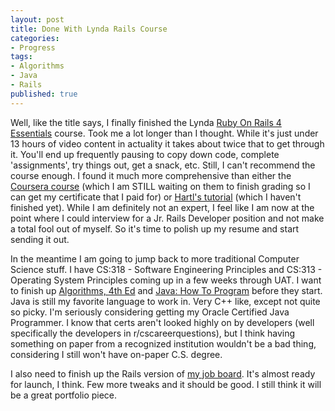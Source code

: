```yaml
---
layout: post
title: Done With Lynda Rails Course
categories:
- Progress
tags:
- Algorithms
- Java
- Rails
published: true
---
```


Well, like the title says, I finally finished the Lynda <a href="http://www.lynda.com/ViewCertificate/B415945D75004B3B88CD7A106F9F0112" target="_blank">Ruby On Rails 4 Essentials</a> course. Took me a lot longer than I thought. While it's just under 13 hours of video content in actuality it takes about twice that to get through it. You'll end up frequently pausing to copy down code, complete 'assignments', try things out, get a snack, etc. Still, I can't recommend the course enough. I found it much more comprehensive than either the <a href="https://class.coursera.org/webapplications-003" target="_blank">Coursera course</a> (which I am STILL waiting on them to finish grading so I can get my certificate that I paid for) or <a href="https://www.railstutorial.org/" target="_blank">Hartl's tutorial</a> (which I haven't finished yet). While I am definitely not an expert, I feel like I am now at the point where I could interview for a Jr. Rails Developer position and not make a total fool out of myself. So it's time to polish up my resume and start sending it out.

In the meantime I am going to jump back to more traditional Computer Science stuff. I have CS:318 - Software Engineering Principles and CS:313 - Operating System Principles coming up in a few weeks through UAT. I want to finish up <a href="http://algs4.cs.princeton.edu/home/" target="_blank">Algorithms, 4th Ed</a> and <a href="http://www.amazon.com/Java-Program-Early-Objects-Edition/dp/0133807800" target="_blank">Java: How To Program</a> before they start. Java is still my favorite language to work in. Very C++ like, except not quite so picky. I'm seriously considering getting my Oracle Certified Java Programmer. I know that certs aren't looked highly on by developers (well specifically the developers in r/cscareerquestions), but I think having something on paper from a recognized institution wouldn't be a bad thing, considering I still won't have on-paper C.S. degree.

I also need to finish up the Rails version of <a href="http://willcodeforfood.io/" target="_blank">my job board</a>. It's almost ready for launch, I think. Few more tweaks and it should be good. I still think it will be a great portfolio piece.
